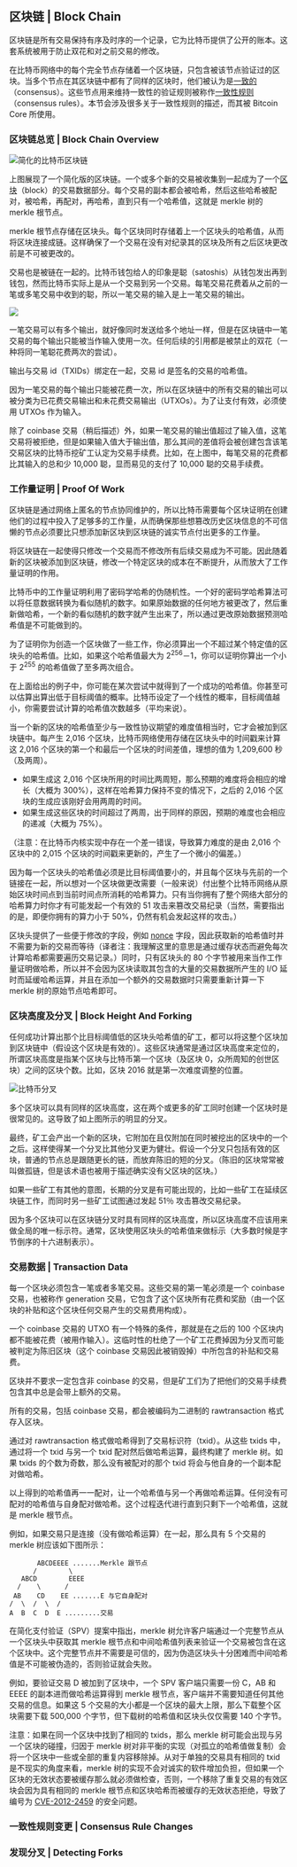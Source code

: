 ## 区块链 | Block Chain

区块链是所有交易保持有序及时序的一个记录，它为比特币提供了公开的账本。这套系统被用于防止双花和对之前交易的修改。

在比特币网络中的每个完全节点存储着一个区块链，只包含被该节点验证过的区块。当多个节点在其区块链中都有了同样的区块时，他们被认为是[一致的](TOADD)（consensus）。这些节点用来维持一致性的验证规则被称作[一致性规则](TOADD)（consensus rules）。本节会涉及很多关于一致性规则的描述，而其被 Bitcoin Core 所使用。

### 区块链总览 | Block Chain Overview

![简化的比特币区块链](./en-blockchain-overview.svg)

上图展现了一个简化版的区块链。一个或多个新的交易被收集到一起成为了一个[区块](TOADD)（block）的交易数据部分。每个交易的副本都会被哈希，然后这些哈希被配对，被哈希，再配对，再哈希，直到只有一个哈希值，这就是 merkle 树的 merkle 根节点。

merkle 根节点存储在区块头。每个区块同时存储着上一个区块头的哈希值，从而将区块连接成链。这样确保了一个交易在没有对纪录其的区块及所有之后区块更改前是不可被更改的。

交易也是被链在一起的。比特币钱包给人的印象是聪（satoshis）从钱包发出再到钱包，然而比特币实际上是从一个交易到另一个交易。每笔交易花费着从之前的一笔或多笔交易中收到的聪，所以一笔交易的输入是上一笔交易的输出。

![](./en-transaction-propagation.svg)

一笔交易可以有多个输出，就好像同时发送给多个地址一样，但是在区块链中一笔交易的每个输出只能被当作输入使用一次。任何后续的引用都是被禁止的双花（一种将同一笔聪花费两次的尝试）。

输出与交易 id（TXIDs）绑定在一起，交易 id 是签名的交易的哈希值。

因为一笔交易的每个输出只能被花费一次，所以在区块链中的所有交易的输出可以被分类为已花费交易输出和未花费交易输出（UTXOs）。为了让支付有效，必须使用 UTXOs 作为输入。

除了 coinbase 交易（稍后描述）外，如果一笔交易的输出值超过了输入值，这笔交易将被拒绝，但是如果输入值大于输出值，那么其间的差值将会被创建包含该笔交易区块的比特币挖矿工认定为交易手续费。比如，在上图中，每笔交易的花费都比其输入的总和少 10,000 聪，显而易见的支付了 10,000 聪的交易手续费。

### 工作量证明 | Proof Of Work

区块链是通过网络上匿名的节点协同维护的，所以比特币需要每个区块证明在创建他们的过程中投入了足够多的工作量，从而确保那些想篡改历史区块信息的不可信懒的节点必须要比只想添加新区块到区块链的诚实节点付出更多的工作量。

将区块链在一起使得只修改一个交易而不修改所有后续交易成为不可能。因此随着新的区块被添加到区块链，修改一个特定区块的成本在不断提升，从而放大了工作量证明的作用。

比特币中的工作量证明利用了密码学哈希的伪随机性。一个好的密码学哈希算法可以将任意数据转换为看似随机的数字。如果原始数据的任何地方被更改了，然后重新做哈希，一个新的看似随机的数字就产生出来了，所以通过更改原始数据预测哈希值是不可能做到的。

为了证明你为创造一个区块做了一些工作，你必须算出一个不超过某个特定值的区块头的哈希值。比如，如果这个哈希值最大为 2<sup>256</sup>－1，你可以证明你算出一个小于 2<sup>255</sup> 的哈希值做了至多两次组合。

在上面给出的例子中，你可能在某次尝试中就得到了一个成功的哈希值。你甚至可以估算出算出低于目标阈值的概率。比特币设定了一个线性的概率，目标阈值越小，你需要尝试计算的哈希值次数越多（平均来说）。

当一个新的区块的哈希值至少与一致性协议期望的难度值相当时，它才会被加到区块链中。每产生 2,016 个区块，比特币网络使用存储在区块头中的时间戳来计算这 2,016 个区块的第一个和最后一个区块的时间差值，理想的值为 1,209,600 秒（及两周）。

- 如果生成这 2,016 个区块所用的时间比两周短，那么预期的难度将会相应的增长（大概为 300%），这样在哈希算力保持不变的情况下，之后的 2,016 个区块的生成应该刚好会用两周的时间。
- 如果生成这些区块的时间超过了两周，出于同样的原因，预期的难度也会相应的递减（大概为 75%）。

（注意：在比特币内核实现中存在一个差一错误，导致算力难度的是由 2,016 个区块中的 2,015 个区块的时间戳来更新的，产生了一个微小的偏差。）

因为每一个区块头的哈希值必须是比目标阈值要小的，并且每个区块与先前的一个链接在一起，所以想对一个区块做更改需要（一般来说）付出整个比特币网络从原始区块时间点到当前时间点所消耗的哈希算力。只有当你拥有了整个网络大部分的哈希算力时你才有可能发起一个有效的 51 攻击来篡改交易纪录（当然，需要指出的是，即便你拥有的算力小于 50%，仍然有机会发起这样的攻击。）

区块头提供了一些便于修改的字段，例如 [nonce](https://en.bitcoin.it/wiki/Nonce) 字段，因此获取新的哈希值时并不需要为新的交易而等待（译者注：我理解这里的意思是通过缓存状态而避免每次计算哈希都需要遍历交易记录。）同时，只有区块头的 80 个字节被用来当作工作量证明做哈希，所以并不会因为区块读取其包含的大量的交易数据所产生的 I/O 延时而延缓哈希运算，并且在添加一个额外的交易数据时只需要重新计算一下 merkle 树的原始节点哈希即可。

### 区块高度及分叉 | Block Height And Forking

任何成功计算出那个比目标阈值低的区块头哈希值的矿工，都可以将这整个区块加到区块链中（假设这个区块是有效的）。这些区块通常是通过区块高度来定位的，所谓区块高度是指某个区块与比特币第一个区块（及区块 0，众所周知的创世区块）之间的区块个数。比如，区块 2016 就是第一次难度调整的位置。

![比特币分叉](en-blockchain-fork.svg)

多个区块可以具有同样的区块高度，这在两个或更多的矿工同时创建一个区块时是很常见的。这导致了如上图所示的明显的分叉。

最终，矿工会产出一个新的区块，它附加在且仅附加在同时被挖出的区块中的一个之后。这样使得某一个分叉比其他分叉更为健壮。假设一个分叉只包括有效的区块，普通的节点总是跟随更长的链，而放弃陈旧的短的分叉。（陈旧的区块常常被叫做孤链，但是该术语也被用于描述确实没有父区块的区块。）

如果一些矿工有其他的意图，长期的分叉是有可能出现的，比如一些矿工在延续区块链工作，而同时另一些矿工试图通过发起 51％ 攻击篡改交易纪录。

因为多个区块可以在区块链分叉时具有同样的区块高度，所以区块高度不应该用来做全局的唯一标示符。通常，区块使用区块头的哈希值来做标示（大多数时候是字节倒序的十六进制表示）。

### 交易数据 | Transaction Data

每一个区块必须包含一笔或者多笔交易。这些交易的第一笔必须是一个 coinbase 交易，也被称作 generation 交易，它包含了这个区块所有花费和奖励（由一个区块的补贴和这个区块任何交易产生的交易费用构成）。

一个 coinbase 交易的 UTXO 有一个特殊的条件，那就是在之后的 100 个区块内都不能被花费（被用作输入）。这临时性的杜绝了一个矿工花费掉因为分叉而可能被判定为陈旧区块（这个 coinbase 交易因此被销毁掉）中所包含的补贴和交易费。

区块并不要求一定包含非 coinbase 的交易，但是矿工们为了把他们的交易手续费包含其中总是会带上额外的交易。

所有的交易，包括 coinbase 交易，都会被编码为二进制的 rawtransaction 格式存入区块。

通过对 rawtransaction 格式做哈希得到了交易标识符（txid）。从这些 txids 中，通过将一个 txid 与另一个 txid 配对然后做哈希运算，最终构建了 merkle 树。如果 txids 的个数为奇数，那么没有被配对的那个 txid 将会与他自身的一个副本配对做哈希。

以上得到的哈希值再一一配对，让一个哈希值与另一个再做哈希运算。任何没有可配对的哈希值与自身配对做哈希。这个过程迭代进行直到只剩下一个哈希值，这就是 merkle 根节点。

例如，如果交易只是连接（没有做哈希运算）在一起，那么具有 5 个交易的 merkle 树应该如下图所示：

```
       ABCDEEEE .......Merkle 跟节点
      /        \
   ABCD        EEEE
  /    \      /
 AB    CD    EE .......E 与它自身配对
/  \  /  \  /
A  B  C  D  E .........交易
```

在简化支付验证（SPV）提案中指出，merkle 树允许客户端通过一个完整节点从一个区块头中获取其 merkle 根节点和中间哈希值列表来验证一个交易被包含在这个区块中。这个完整节点并不需要是可信的，因为伪造区块头十分困难而中间哈希值是不可能被伪造的，否则验证就会失败。

例如，要验证交易 D 被加到了区块中，一个 SPV 客户端只需要一份 C，AB 和 EEEE 的副本进而做哈希运算得到 merkle 根节点，客户端并不需要知道任何其他交易的信息。如果这 5 个交易的大小都是一个区块的最大上限，那么下载整个区块需要下载 500,000 个字节，但下载树的哈希值和区块头仅仅需要 140 个字节。

注意：如果在同一个区块中找到了相同的 txids，那么 merkle 树可能会出现与另一个区块的碰撞，归因于 merkle 树对非平衡的实现（对孤立的哈希值做复制）会将一个区块中一些或全部的重复内容移除掉。从对于单独的交易具有相同的 txid 是不现实的角度来看，merkle 树的实现不会对诚实的软件增加负担，但如果一个区块的无效状态要被缓存那么就必须做检查，否则，一个移除了重复交易的有效区块会因为具有相同的 merkle 根节点和区块哈希而被缓存的无效状态拒绝，导致了编号为 [CVE-2012-2459](https://en.bitcoin.it/wiki/CVEs#CVE-2012-2459) 的安全问题。

### 一致性规则变更 | Consensus Rule Changes

### 发现分叉 | Detecting Forks